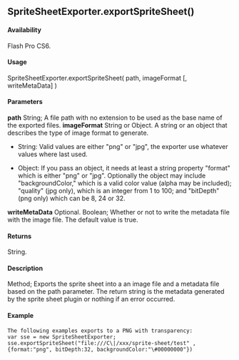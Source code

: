 ## SpriteSheetExporter.exportSpriteSheet()

#### Availability

Flash Pro CS6.

#### Usage

SpriteSheetExporter.exportSpriteSheet( path, imageFormat \[, writeMetaData\] )

#### Parameters

**path** String; A file path with no extension to be used as the base name of the exported files.
**imageFormat** String or Object. A string or an object that describes the type of image format to generate.

-   String: Valid values are either "png" or "jpg", the exporter use whatever values where last used.

-   Object: If you pass an object, it needs at least a string property "format" which is either "png" or "jpg". Optionally the object may include "backgroundColor," which is a valid color value (alpha may be included); "quality" (jpg only), which is an integer from 1 to 100; and "bitDepth" (png only) which can be 8, 24 or 32.

**writeMetaData** Optional. Boolean; Whether or not to write the metadata file with the image file. The default value is true.

#### Returns

String.

#### Description

Method; Exports the sprite sheet into a an image file and a metadata file based on the path parameter. The return string is the metadata generated by the sprite sheet plugin or nothing if an error occurred.

#### Example

```
The following examples exports to a PNG with transparency:
var sse = new SpriteSheetExporter;
sse.exportSpriteSheet("file:///C\|/xxx/sprite-sheet/test" ,{format:"png", bitDepth:32, backgroundColor:"\#00000000"})

```